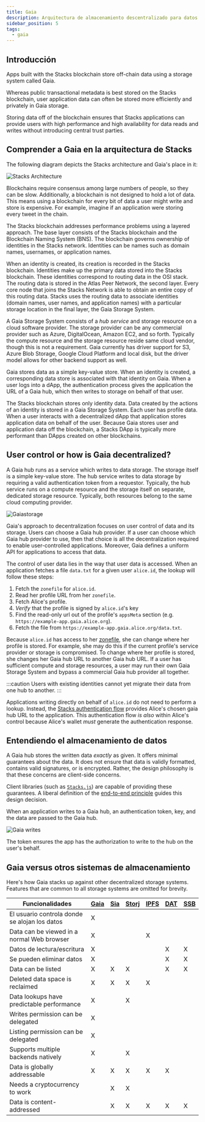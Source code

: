 ```yaml
---
title: Gaia
description: Arquitectura de almacenamiento descentralizado para datos fuera de la cadena
sidebar_position: 5
tags:
  - gaia
---
```


## Introducción

Apps built with the Stacks blockchain store off-chain data using a storage system called Gaia.

Whereas public transactional metadata is best stored on the Stacks blockchain, user application data can often be stored more efficiently and privately in Gaia storage.

Storing data off of the blockchain ensures that Stacks applications can provide users with high performance and high availability for data reads and writes without introducing central trust parties.

## Comprender a Gaia en la arquitectura de Stacks

The following diagram depicts the Stacks architecture and Gaia's place in it:

![Stacks Architecture](/img/architecture.png)

Blockchains require consensus among large numbers of people, so they can be slow. Additionally, a blockchain is not designed to hold a lot of data. This means using a blockchain for every bit of data a user might write and store is expensive. For example, imagine if an application were storing every tweet in the chain.

The Stacks blockchain addresses performance problems using a layered approach. The base layer consists of the Stacks blockchain and the Blockchain Naming System (BNS). The blockchain governs ownership of identities in the Stacks network. Identities can be names such as domain names, usernames, or application names.

When an identity is created, its creation is recorded in the Stacks blockchain. Identities make up the primary data stored into the Stacks blockchain. These identities correspond to routing data in the OSI stack. The routing data is stored in the Atlas Peer Network, the second layer. Every core node that joins the Stacks Network is able to obtain an entire copy of this routing data. Stacks uses the routing data to associate identities (domain names, user names, and application names) with a particular storage location in the final layer, the Gaia Storage System.

A Gaia Storage System consists of a _hub service_ and storage resource on a cloud software provider. The storage provider can be any commercial provider such as Azure, DigitalOcean, Amazon EC2, and so forth. Typically the compute resource and the storage resource reside same cloud vendor, though this is not a requirement. Gaia currently has driver support for S3, Azure Blob Storage, Google Cloud Platform and local disk, but the driver model allows for other backend support as well.

Gaia stores data as a simple key-value store. When an identity is created, a corresponding data store is associated with that identity on Gaia. When a user logs into a dApp, the authentication process gives the application the URL of a Gaia hub, which then writes to storage on behalf of that user.

The Stacks blockchain stores only identity data. Data created by the actions of an identity is stored in a Gaia Storage System. Each user has profile data. When a user interacts with a decentralized dApp that application stores application data on behalf of the user. Because Gaia stores user and application data off the blockchain, a Stacks DApp is typically more performant than DApps created on other blockchains.

## User control or how is Gaia decentralized?

A Gaia hub runs as a service which writes to data storage. The storage itself is a simple key-value store. The hub service writes to data storage by requiring a valid authentication token from a requestor. Typically, the hub service runs on a compute resource and the storage itself on separate, dedicated storage resource. Typically, both resources belong to the same cloud computing provider.

![Gaiastorage](/img/gaia-storage.png)

Gaia's approach to decentralization focuses on user control of data and its storage. Users can choose a Gaia hub provider. If a user can choose which Gaia hub provider to use, then that choice is all the decentralization required to enable user-controlled applications. Moreover, Gaia defines a uniform API for applications to access that data.

The control of user data lies in the way that user data is accessed. When an application fetches a file `data.txt` for a given user `alice.id`, the lookup will follow these steps:

1. Fetch the `zonefile` for `alice.id`.
2. Read her profile URL from her `zonefile`.
3. Fetch Alice's profile.
4. _Verify_ that the profile is signed by `alice.id`'s key
5. Find the read-only url out of the profile's `appsMeta` section (e.g. `https://example-app.gaia.alice.org`).
6. Fetch the file from `https://example-app.gaia.alice.org/data.txt`.

Because `alice.id` has access to her [zonefile](https://docs.stacks.co/references/bns-contract#name-update), she can change where her profile is stored. For example, she may do this if the current profile's service provider or storage is compromised. To change where her profile is stored, she changes her Gaia hub URL to another Gaia hub URL. If a user has sufficient compute and storage resources, a user may run their own Gaia Storage System and bypass a commercial Gaia hub provider all together.

:::caution
Users with existing identities cannot yet migrate their data from one hub to another.
:::

Applications writing directly on behalf of `alice.id` do not need to perform a lookup. Instead, the [Stacks authentication flow](https://stacks.js.org) provides Alice's chosen gaia hub URL to the application. This authentication flow _is also_ within Alice's control because Alice's wallet _must_ generate the authentication response.

## Entendiendo el almacenamiento de datos

A Gaia hub stores the written data _exactly_ as given. It offers minimal guarantees about the data. It does not ensure that data is validly formatted, contains valid signatures, or is encrypted. Rather, the design philosophy is that these concerns are client-side concerns.

Client libraries (such as [`Stacks.js`](https://stacks.js.org/)) are capable of providing these guarantees. A liberal definition of the [end-to-end principle](https://en.wikipedia.org/wiki/End-to-end_principle) guides this design decision.

When an application writes to a Gaia hub, an authentication token, key, and the data are passed to the Gaia hub.

![Gaia writes](/img/gaia-writes.png)

The token ensures the app has the authorization to write to the hub on the user's behalf.

## Gaia versus otros sistemas de almacenamiento

Here's how Gaia stacks up against other decentralized storage systems. Features that are common to all storage systems are omitted for brevity.

| Funcionalidades                               | [Gaia](https://github.com/stacks-network/gaia) | [Sia](https://sia.tech/) | [Storj](https://storj.io/) | [IPFS](https://ipfs.io/) | [DAT](https://datproject.org/) | [SSB](https://www.scuttlebutt.nz/) |
| --------------------------------------------- | ---------------------------------------------- | ------------------------ | -------------------------- | ------------------------ | ------------------------------ | ---------------------------------- |
| El usuario controla donde se alojan los datos | X                                              |                          |                            |                          |                                |                                    |
| Data can be viewed in a normal Web browser    | X                                              |                          |                            | X                        |                                |                                    |
| Datos de lectura/escritura                    | X                                              |                          |                            |                          | X                              | X                                  |
| Se pueden eliminar datos                      | X                                              |                          |                            |                          | X                              | X                                  |
| Data can be listed                            | X                                              | X                        | X                          |                          | X                              | X                                  |
| Deleted data space is reclaimed               | X                                              | X                        | X                          | X                        |                                |                                    |
| Data lookups have predictable performance     | X                                              |                          | X                          |                          |                                |                                    |
| Writes permission can be delegated            | X                                              |                          |                            |                          |                                |                                    |
| Listing permission can be delegated           | X                                              |                          |                            |                          |                                |                                    |
| Supports multiple backends natively           | X                                              |                          | X                          |                          |                                |                                    |
| Data is globally addressable                  | X                                              | X                        | X                          | X                        | X                              |                                    |
| Needs a cryptocurrency to work                |                                                | X                        | X                          |                          |                                |                                    |
| Data is content-addressed                     |                                                | X                        | X                          | X                        | X                              | X                                  |
